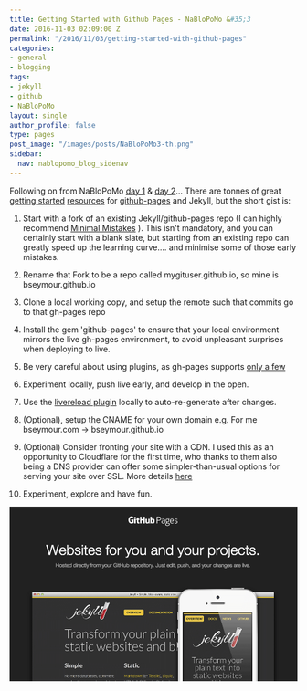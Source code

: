 ```yaml
---
title: Getting Started with Github Pages - NaBloPoMo &#35;3
date: 2016-11-03 02:09:00 Z
permalink: "/2016/11/03/getting-started-with-github-pages"
categories:
- general
- blogging
tags:
- jekyll
- github
- NaBloPoMo
layout: single
author_profile: false
type: pages
post_image: "/images/posts/NaBloPoMo3-th.png"
sidebar:
  nav: nablopomo_blog_sidenav
---
```


Following on from NaBloPoMo [day 1](../01/Getting-back-into-blogging) & [day 2](../02/Jekyll-Static-Site-Generator)... There are tonnes of great [getting started](https://24ways.org/2013/get-started-with-github-pages/) [resources](https://guides.github.com/features/pages/) for [github-pages](https://pages.github.com/) and Jekyll, but the short gist is:

1) Start with a fork of an existing Jekyll/github-pages repo
(I can highly recommend [Minimal Mistakes](https://mmistakes.github.io/minimal-mistakes/) ). This isn't mandatory, and you can certainly start with a blank slate, but starting from an existing repo can greatly speed up the learning curve.... and minimise some of those early mistakes.

2) Rename that Fork to be a repo called mygituser.github.io, so mine is bseymour.github.io

3) Clone a local working copy, and setup the remote such that commits go to that gh-pages repo  

4) Install the gem 'github-pages' to ensure that your local environment mirrors the live gh-pages environment, to avoid unpleasant surprises when deploying to live.

5) Be very careful about using plugins, as gh-pages supports [only a few](https://help.github.com/articles/adding-jekyll-plugins-to-a-github-pages-site/)

6) Experiment locally, push live early, and develop in the open.

7) Use the [livereload plugin](https://github.com/RobertDeRose/jekyll-livereload) locally to auto-re-generate after changes.

8) (Optional), setup the CNAME for your own domain e.g. For me bseymour.com -> bseymour.github.io

9)  (Optional) Consider fronting your site with a CDN. I used this as an opportunity to Cloudflare for the first time, who thanks to them also being a DNS provider can offer some simpler-than-usual options for serving your site over SSL. More details [here](https://blog.cloudflare.com/secure-and-fast-github-pages-with-cloudflare/)

10) Experiment, explore and have fun.

![Jekyll and Github-pages](/images/posts/NaBloPoMo3-gh.png)

